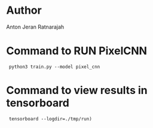 # Author

Anton Jeran Ratnarajah

# Command to RUN PixelCNN
```
 python3 train.py --model pixel_cnn
```

# Command to view results in tensorboard
```
 tensorboard --logdir=./tmp/run)
```

